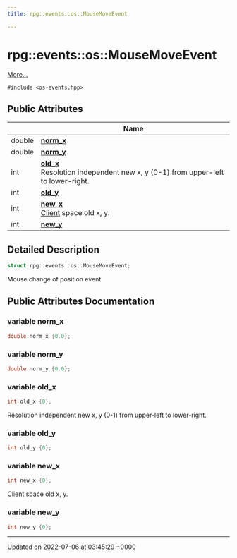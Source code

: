 ```yaml
---
title: rpg::events::os::MouseMoveEvent

---
```


# rpg::events::os::MouseMoveEvent



 [More...](#detailed-description)


`#include <os-events.hpp>`

## Public Attributes

|                | Name           |
| -------------- | -------------- |
| double | **[norm_x](/engine/Classes/structrpg_1_1events_1_1os_1_1_mouse_move_event/#variable-norm-x)**  |
| double | **[norm_y](/engine/Classes/structrpg_1_1events_1_1os_1_1_mouse_move_event/#variable-norm-y)**  |
| int | **[old_x](/engine/Classes/structrpg_1_1events_1_1os_1_1_mouse_move_event/#variable-old-x)** <br>Resolution independent new x, y (0-1) from upper-left to lower-right.  |
| int | **[old_y](/engine/Classes/structrpg_1_1events_1_1os_1_1_mouse_move_event/#variable-old-y)**  |
| int | **[new_x](/engine/Classes/structrpg_1_1events_1_1os_1_1_mouse_move_event/#variable-new-x)** <br>[Client](/engine/Classes/classrpg_1_1_client/) space old x, y.  |
| int | **[new_y](/engine/Classes/structrpg_1_1events_1_1os_1_1_mouse_move_event/#variable-new-y)**  |

## Detailed Description

```cpp
struct rpg::events::os::MouseMoveEvent;
```


Mouse change of position event 

## Public Attributes Documentation

### variable norm_x

```cpp
double norm_x {0.0};
```


### variable norm_y

```cpp
double norm_y {0.0};
```


### variable old_x

```cpp
int old_x {0};
```

Resolution independent new x, y (0-1) from upper-left to lower-right. 

### variable old_y

```cpp
int old_y {0};
```


### variable new_x

```cpp
int new_x {0};
```

[Client](/engine/Classes/classrpg_1_1_client/) space old x, y. 

### variable new_y

```cpp
int new_y {0};
```


-------------------------------

Updated on 2022-07-06 at 03:45:29 +0000